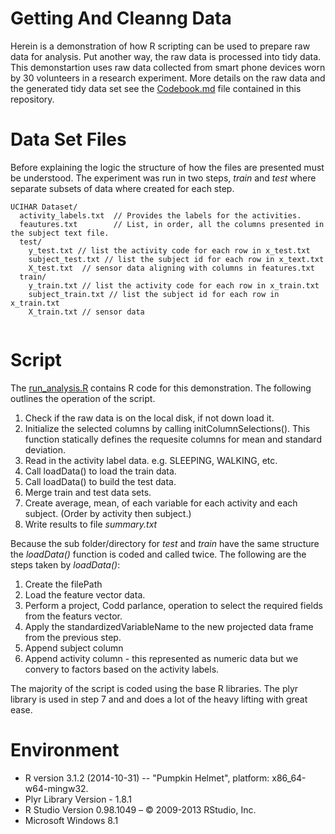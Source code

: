Getting And Cleanng Data
========================

Herein is a demonstration of how R scripting can be used to prepare raw data for analysis. Put another way, the raw data is processed into tidy data. This demonstartion uses raw data collected from smart phone devices worn by 30 volunteers in a research experiment. More details on the raw data and the generated tidy data set see the [Codebook.md](/Codebook.md) file contained in this repository.

# Data Set Files

Before explaining the logic the structure of how the files are presented must be understood. The experiment was run in two steps, *train* and *test* where separate subsets of data where created for each step.

```
UCIHAR Dataset/
  activity_labels.txt  // Provides the labels for the activities.  
  feautures.txt        // List, in order, all the columns presented in the subject text file.     
  test/
    y_test.txt // list the activity code for each row in x_test.txt   
    subject_test.txt // list the subject id for each row in x_text.txt    
    X_test.txt  // sensor data aligning with columns in features.txt
  train/
    y_train.txt // list the activity code for each row in x_train.txt   
    subject_train.txt // list the subject id for each row in x_train.txt   
    X_train.txt // sensor data
  
```

# Script

The [run_analysis.R](run_analysis.R) contains R code for this demonstration. The following outlines the operation of the script.

  1. Check if the raw data is on the local disk, if not down load it. 
  2. Initialize the selected columns by calling initColumnSelections(). This function statically defines the requesite columns for mean and standard deviation. 
  3. Read in the activity label data. e.g. SLEEPING, WALKING, etc.
  4. Call loadData() to load the train data. 
  5. Call loadData() to build the test data. 
  6. Merge train and test data sets.
  7. Create average, mean, of each variable for each activity and each subject. (Order by activity then subject.)
  8. Write results to file *summary.txt*

Because the sub folder/directory for *test* and *train* have the same structure the *loadData()* function is coded and called twice. The following are the steps taken by *loadData()*: 

1. Create the filePath
2. Load the feature vector data. 
3. Perform a project, Codd parlance, operation to select the required fields from the featurs vector.
4. Apply the standardizedVariableName to the new projected data frame from the previous step.
5. Append subject column
6. Append activity column - this represented as numeric data but we convery to factors based on the activity labels.

The majority of the script is coded using the base R libraries. The plyr library is used in step 7 and and does a lot of the heavy lifting with great ease.

# Environment 

* R version 3.1.2 (2014-10-31) -- "Pumpkin Helmet", platform: x86_64-w64-mingw32.
* Plyr Library Version - 1.8.1
* R Studio Version 0.98.1049 – © 2009-2013 RStudio, Inc.
* Microsoft Windows 8.1
